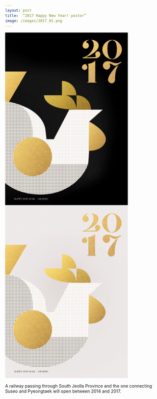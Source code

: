 ```yaml
---
layout: post
title:  “2017 Happy New Year! poster”
image: /images/2017_01.png
---
```

![2017_01.png](/images/2017_01.png)
![2017_01.png](/images/2017_02.png)

A railway passing through South Jeolla Province and the one connecting Suseo and Pyeongtaek will open between 2014 and 2017.
